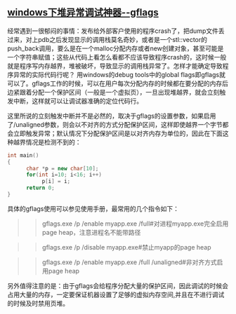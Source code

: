 ## [windows下堆异常调试神器--gflags](https://blog.csdn.net/xiexievv/article/details/7707377)
经常遇到一很郁闷的事情：发布给外部客户使用的程序crash了，把dump文件丢过来，对上pdb之后发现显示的调用栈莫名奇妙，或者是一个stl::vector的push_back调用，要么是在一个malloc分配内存或者new创建对象，甚至可能是一个字符串赋值；这些从代码上看怎么看都不应该导致程序crash的，这时候一般就是程序写内存越界，堆被破坏，导致显示的调用栈异常了。怎样才能确定导致程序异常的实际代码行呢？
用windows的debug tools中的global flags即gflags就可以了。gflags工作的时候，可以在用户每次分配内存的时候都在要分配的内存后边紧跟着分配一个保护区间（一般是一个虚拟页），一旦出现堆越界，就会立刻触发中断，这样就可以让调试器准确的定位代码行。

这里所说的立刻触发中断并不是必然的，取决于gflags的设置参数，如果启用了/unaligned参数，则会以不对齐的方式分配保护区间，这样即使越界一个字节都会立即触发异常；默认情况下分配保护区间是以对齐内存为单位的，因此在下面这种越界情况是检测不到的：
```cpp
int main()
{
      char *p = new char[10];
      for(int i=10; i<16; i++)
           p[i] = i;
      return 0;
}
```
具体的gflags使用可以参见使用手册，最常用的几个指令如下：

>> gflags.exe /p /enable myapp.exe /full#对进程myapp.exe完全启用page heap，注意进程名不能带路径

>> gflags.exe /p /disable myapp.exe#禁止myapp的page heap

>> gflags.exe /p /enable myapp.exe /full /unaligned#非对齐方式启用page heap

另外值得注意的是：由于gflags会给程序分配大量的保护区间，因此调试的时候会占用大量的内存，一定要保证机器设置了足够的虚拟内存空间,并且在不进行调试的时候及时禁用页堆。
